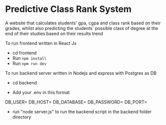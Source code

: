 # Predictive Class Rank System

A website that calculates students' gpa, cgpa and class rank based on their grades, whilst also predicting the students' possible class of degree at the end of their studies based on their results trend


To run frontend written in React Js

- cd frontend
- Run `npm install`
- Run `npm run dev`


To run backend server written in Nodejs and express with Postgres as DB

- cd backend 

- Add your .env in this format

DB_USER=
DB_HOST=
DB_DATABASE=
DB_PASSWORD=
DB_PORT=


- run "node server.js" to run the backend script in the backend folder directory